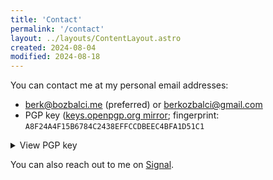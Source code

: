 ```yaml
---
title: 'Contact'
permalink: '/contact'
layout: ../layouts/ContentLayout.astro
created: 2024-08-04
modified: 2024-08-18
---
```


You can contact me at my personal email addresses:

- [berk@bozbalci.me](mailto:berk@bozbalci.me) (preferred) or [berkozbalci@gmail.com](mailto:berkozbalci@gmail.com)
- PGP key ([keys.openpgp.org mirror](https://keys.openpgp.org/search?q=berk@bozbalci.me); fingerprint: `A8F24A4F15B6784C2438EFFCCDBEEC4BFA1D51C1`

<details>
<summary>
View PGP key
</summary>

[//]: # (The surrounding newlines here are required to render the Markdown inside the details tag correctly.)

```plaintext
$ gpg --armor --export berk@bozbalci.me

-----BEGIN PGP PUBLIC KEY BLOCK-----

mQINBGVIw/EBEADfN9sL7u0WVttDZef2txzFrbLTdG0QYcLrMUSf6KexGW9+TL6Q
NkdSf1DDrVyUgvisLzkBX+qabRxDcunTj1WdqL3r9qMnrliPEpDrMJ5nesnynMpU
oCbEEl/5EvG5m6FyLJQJ5C3coZIQiJTkhw/+0cCW/9Anaep5OMeCaTj0FPzZlHKA
xZ17TPD5Nr6eqepYf/xIv8iz7vvkMA3FssJxQwBDmu6qmoM3ndO+xFwusNnr7MXZ
kSnfYZIFyipwT609fhIlW4ePcmSMkYe1v2frOp7gJ8oqfvFH8rmzCza+4YYpbhPb
Aa94TkoumoNJtO22RntQvKc1S5nmQh3vIrXz9ip+ELTp103AWFdi40B2iPnVXL8D
nRXAXe28EwVTqynGDu7C2ugDnQFY2VyIAbEX71A1YXrNHf5IWgaabZb8ZzilS/Fc
V+ih19kJIUuxFARD8NkigT3AHQgqNfWfc3KAlYJkssuWMUd9nCITtpumvmkWzVIQ
b2EyQUMLFYSwObiEdKr9HEMlcJaaIQgefvVSnUD+NJHFJZ5tBg4Ic+gOMKsQw51O
Et2zHjHy7ZrVilJe9pe3rfndFq9VNwSErMmiX/gaIi/8+mYehxXrZmlrfYmyuqLM
PEhwgEDagopYGPUneKs780HiOA9RtV74CRsieCEJgB9EPLBXtsssY0k4aQARAQAB
tB9CZXJrIE96YmFsY2kgPGJlcmtAYm96YmFsY2kubWU+iQJNBBMBCAA3FiEEqPJK
TxW2eEwkOO/8zb7sS/odUcEFAmVIw/IFCRLMAwACGwMECwkIBwUVCAkKCwUWAgMB
AAAKCRDNvuxL+h1RwUgVD/9gMRM1yihdXH71klIlntOmbKxNq0k1OWFPIXutvaYZ
n90/8FGE0+dpi8Ae5HMT/LBa0t0bNgkjNM4SlgJRekYHw0xnYx0ToiZ9Wng/VU26
2DX7+y6DmXc6KMhNGddGI7vriv4aHQ105gbt7wZO/98hoixrVherMxd60EIaCV2v
/nOPIG2JkDqP1l3DmbGVYOvkEKbQlJnZ0xBc4wSmiAsZ0Ph1duT6ym/SRle6laqx
szNhbTN0Sw1OcY1Dto7mj3EmQvRNe1wqtuDJ7X+R/NAsW4JewMx6ZS5qInu/VmGI
u8ELyvfJv1X7CiiiVhsR0E1eXoq7ygvz0OVO119PqsIO4DNYO/VL+JI24N7wlXoK
ivOGQRa0MaCfecdlHNDcl5yMsVfXaXJOE7Aq2N90gFklmfQ/D19mOE282bwlOQb9
cxMybijK1d7UYTIsToTwdApXgauhFGXIVPLA63Jhq4GevZv2QVcOK+pf0i4kkl0P
5R04fLMwBFMhofRR4ZSVhE9dQ1/fvQTOhhp7zvN09YhQQgiwACpdRkag7NnedhIC
UTuogrCfwr6b7u4stecmbPvfci4LuZzyavRPRBSIptoGEeGliscvLtIDTWD1syeO
6tt3T9g32ki7ojKD0Plq4MiTWEICVhp/YMW5cIl/9cbSoryBSMMGpZ3y4O65+RxK
TLkCDQRlSMPyARAArqJR6SZxzjXqg9n0zBitCS2uPirgoFSbMd6Yzi6wbESve4gd
XXqnvc0zsTSVsWvieNOsyIG+FDyjcdVR0j9N+mN2pLnAvvK91C5zK5Gq93CjwaJx
vEM0ZdqDN8r6Vs30DvbyNxuCkAXmFStguUN6vBOSmHZdCej2ZiJNrrB8zYqqA02Y
TSL5RZyKEKtM98ZyBkB9PouPKD8GPKCFJdYU6AU6vwZ723DU+I29aqR6odP3dt4d
U/Ik09l42l29yGON1+Ynyrf9HRofYUd30XtMrWSVabIup0hrWOGjTuXjGH3zzqbG
M2SeQUVVAzRaHU6+ytK1X/7nBMDgB07j0atsIpGs+1OfAjZqVx2qANY4kKuzbb8h
281yTzzpyAwN7nbmYTuG8iqpDVry+bk35UaIXzn8zi18K146YdVvz4quUUR9ICbk
/qoFG1xi1TXprGTzgetgMiMWtRLEPfKE7u6C9dL4DdOBIVSEfGfYUiK7T2UHhxq2
pRfWUYHT622DWONHbBM2Oe3rDGR6dnxhmSCE5hQMXPiKXX/xkx0GCWKyaUw/crdC
ojtQDI1gVk2YzjOq8d7x5VuLaCg6SxWmT+84sGObPS50K3TPQVgT5uSI+ZuTx1BL
I5NUn1pnLJKi0ptlJnv64RWoJu2cKZUAJi4xlz5rqddfQhUzfQGtpU8TW+EAEQEA
AYkCPAQYAQgAJhYhBKjySk8VtnhMJDjv/M2+7Ev6HVHBBQJlSMPzBQkSzAMAAhsM
AAoJEM2+7Ev6HVHBhaQP/1MvFbzkU1M5wC43yicMXh1PgjEXYdGJmg2q5jl+6cSM
rBa14XRrwcclSP0tSQaZY67ZvR70n937+cPdT8fTerAjGKSqk0pFQy4KMX4F5sjg
nRtsyGbUs/9akmXS4yvBD7b5T6XVlEU1muCCZ04PdrJsDVLvX6eSjfRFZaAAqyqM
63T9HC36sRjFgSPaUVdSdxPqt3Jzw0LY0UFPhP3XgYajtnUvchx8P6D+e8qnZyfO
Q7SENdEWqY25MZhojKPhYUw5PO/IOjIF+Vx51PAdRXwAsdAbDsc1FxzsOrsuJg9v
G58Gen0IvvbFG6yOdsrPkPXLGwhwiK7DW6BfHvGbMlqPwAXdLVnP817a+Z2D2KC4
s8xpb6scJMtYarFcGcZ8rEn/g37U/6pu1LhFxCW12h7uFPPERS0SbPeGbsRgxVgv
WGeqp01uoxNKnSffrcQOzw3GjwNwUoRYIgOBxYQymWMOJtkV6ehgKEfuMazR7SEF
QbGT1q7ttXPWRPa7eMnzurrGpW65jPL1zQQFXPWIMYVXHbMMVyN99bFLliHTHI5y
BsxDFHdtTG6fXSDgM1wCdc8fWP1s79ucw1g8bwMqUDAXUFbkMSVE0KveM2+wLMwq
jqJSaYYPMBYH0e0KRYTXFpE1vpkq2HkB9O8rN3S5tWPRlTYOCFbdB/JA2gLJbXzy
=MV5d
-----END PGP PUBLIC KEY BLOCK-----
```
</details>

You can also reach out to me on [Signal](https://signal.me/#eu/1HJHxHBFblZOSypRtQMuWDQeWKZZwJz1-PHc6sAtmYazYtYZxAVOJIDyzID4P0Kb).